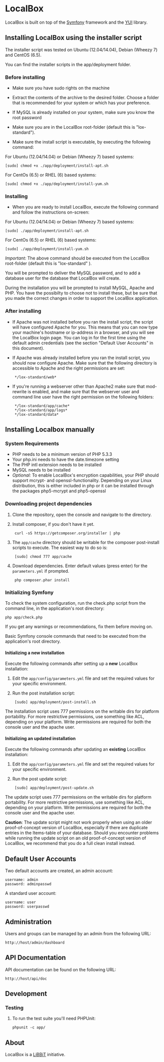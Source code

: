 # LocalBox

LocalBox is built on top of the [Symfony](http://symfony.com) framework and the [YUI](http://yuilibrary.com) library.

## Installing LocalBox using the installer script

The installer script was tested on Ubuntu (12.04/14.04), Debian (Wheezy 7) and CentOS (6.5).

You can find the installer scripts in the app/deployment folder.

### Before installing

* Make sure you have sudo rights on the machine

* Extract the contents of the archive to the desired folder. Choose a folder that is recommended for your system or which has your preference.

* If MySQL is already installed on your system, make sure you know the root password

* Make sure you are in the LocalBox root-folder (default this is "lox-standard").

* Make sure the install script is executable, by executing the following command:

For Ubuntu (12.04/14.04) or Debian (Wheezy 7) based systems:

    [sudo] chmod +x ./app/deployment/install-apt.sh

For CentOs (6.5) or RHEL (6) based systems:

    [sudo] chmod +x ./app/deployment/install-yum.sh

### Installing
* When you are ready to install LocalBox, execute the following command and follow the instructions on-screen:

For Ubuntu (12.04/14.04) or Debian (Wheezy 7) based systems:

    [sudo] ./app/deployment/install-apt.sh

For CentOs (6.5) or RHEL (6) based systems:

    [sudo] ./app/deployment/install-yum.sh

*Important:* The above command should be executed from the LocalBox root-folder (default this is "lox-standard" ).

You will be prompted to deliver the MySQL password, and to add a database user for the database that LocalBox will create.

During the installation you will be prompted to install MySQL, Apache and PHP. You have the possibilty to choose not to install these, but be sure that you made the correct changes in order to support the LocalBox application.

### After installing

* If Apache was not installed before you ran the install script, the script will have configured Apache for you. This means that you can now type your machine's hostname or ip-address in a browser, and you will see the LocalBox login page. You can log in for the first time using the default admin credentials (see the section "Default User Accounts" in this document).

* If Apache was already installed before you ran the install script, you should now configure Apache. Make sure that the following directory is accessible to Apache and the right permissions are set:

       */lox-standard/web*

* If you're running a webserver other than Apache2 make sure that mod-rewrite is enabled, and make sure that the webserver user and command line user have the right permission on the following folders:

       */lox-standard/app/cache*
       */lox-standard/app/logs*
       */lox-standard/data*

## Installing Localbox manually

### System Requirements

* PHP needs to be a minimum version of PHP 5.3.3
* Your php.ini needs to have the date.timezone setting
* The PHP intl extension needs to be installed
* MySQL needs to be installed
* *Optional:* To enable LocalBox's encryption capabilities, your PHP should support mcrypt- and openssl-functionality. Depending on your Linux distribution, this is either included in php or it can be installed through the packages php5-mcrypt and php5-openssl

### Downloading project dependencies

1. Clone the repository, open the console and navigate to the directory.

2. Install composer, if you don't have it yet.

        curl -sS https://getcomposer.org/installer | php

3. The `app/cache` directory should be  writable for the composer post-install scripts to execute. The easiest way to do so is:

        [sudo] chmod 777 app/cache

4. Download dependencies. Enter default values (press enter) for the `parameters.yml` if prompted.

        php composer.phar install

### Initializing Symfony

To check the system configuration, run the check.php script from the command line, in the application's root directory:

    php app/check.php

If you get any warnings or recommendations, fix them before moving on.

Basic Symfony console commands that need to be executed from the application's root directory.

#### Initializing a new installation

Execute the following commands after setting up a **new** LocalBox installation:

1. Edit the `app/config/parameters.yml` file and set the required values for your specific environment.

2. Run the post installation script:

        [sudo] app/deployment/post-install.sh

The installation script uses 777 permissions on the writable dirs for platform portability. For more restrictive permissions, use something like ACL, depending on your platform. Write permissions are required for both the console user and the apache user.

#### Initializing an updated installation

Execute the following commands after updating an **existing** LocalBox installation:

1. Edit the `app/config/parameters.yml` file and set the required values for your specific environment.

1. Run the post update script:

        [sudo] app/deployment/post-update.sh

The update script uses 777 permissions on the writable dirs for platform portability. For more restrictive permissions, use something like ACL, depending on your platform. Write permissions are required for both the console user and the apache user.

**Caution**: The update script might not work properly when using an older proof-of-concept version of LocalBox, especially if there are duplicate entries in the Items-table of your database. Should you encounter problems while running the update script on an old proof-of-concept version of LocalBox, we recommend that you do a full clean install instead.

## Default User Accounts

Two default accounts are created, an admin account:

    username: admin
    password: adminpasswd

A standard user account:

    username: user
    password: userpasswd

## Administration

Users and groups can be managed by an admin from the following URL:

    http://host/admin/dashboard

## API Documentation

API documentation can be found on the following URL:

    http://host/api/doc

## Development

### Testing

1.  To run the test suite you'll need PHPUnit:

        phpunit -c app/

## About

LocalBox is a [LiBBiT](http://www.libbit.eu) initiative.
